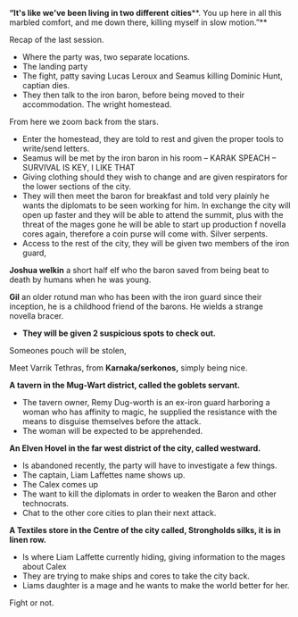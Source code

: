 **“It's like we've been living in two different** **cities****. You up here in all this marbled comfort, and me down there, killing myself in slow motion.”**
 
Recap of the last session.
 
- Where the party was, two separate locations.
- The landing party
- The fight, patty saving Lucas Leroux and Seamus killing Dominic Hunt, captian dies.
- They then talk to the iron baron, before being moved to their accommodation. The wright homestead.
 
From here we zoom back from the stars.
  - Enter the homestead, they are told to rest and given the proper tools to write/send letters.
- Seamus will be met by the iron baron in his room – KARAK SPEACH – SURVIVAL IS KEY, I LIKE THAT
- Giving clothing should they wish to change and are given respirators for the lower sections of the city.
- They will then meet the baron for breakfast and told very plainly he wants the diplomats to be seen working for him. In exchange the city will open up faster and they will be able to attend the summit, plus with the threat of the mages gone he will be able to start up production f novella cores again, therefore a coin purse will come with. Silver serpents.
- Access to the rest of the city, they will be given two members of the iron guard,
 
**Joshua welkin** a short half elf who the baron saved from being beat to death by humans when he was young.
 
**Gil** an older rotund man who has been with the iron guard since their inception, he is a childhood friend of the barons. He wields a strange novella bracer.
 
- **They will be given 2 suspicious spots to check out.**
 
Someones pouch will be stolen,
 
Meet Varrik Tethras, from **Karnaka/serkonos,** simply being nice.
 
**A tavern in the Mug-Wart district, called the goblets servant.**
 
- The tavern owner, Remy Dug-worth is an ex-iron guard harboring a woman who has affinity to magic, he supplied the resistance with the means to disguise themselves before the attack.
- The woman will be expected to be apprehended.
 
**An Elven Hovel in the far west district of the city, called westward.**
 
- Is abandoned recently, the party will have to investigate a few things.
- The captain, Liam Laffettes name shows up.
- The Calex comes up
- The want to kill the diplomats in order to weaken the Baron and other technocrats.
- Chat to the other core cities to plan their next attack.
 
**A Textiles store in the Centre of the city called, Strongholds silks, it is in linen row.**
 
- Is where Liam Laffette currently hiding, giving information to the mages about Calex
- They are trying to make ships and cores to take the city back.
- Liams daughter is a mage and he wants to make the world better for her.
 
Fight or not.